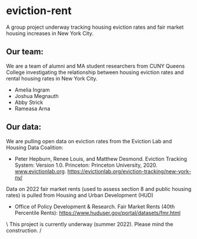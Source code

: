 # eviction-rent
A group project underway tracking housing eviction rates and fair market housing increases in New York City.

## Our team:
We are a team of alumni and MA student researchers from CUNY Queens College investigating the relationship between housing eviction rates and rental housing rates in New York City.

+ Amelia Ingram
+ Joshua Megnauth
+ Abby Strick
+ Rameasa Arna


## Our data:
We are pulling open data on eviction rates from the Eviction Lab and Housing Data Coalition:

+ Peter Hepburn, Renee Louis, and Matthew Desmond. Eviction Tracking System: Version 1.0. Princeton: Princeton University, 2020. www.evictionlab.org.
https://evictionlab.org/eviction-tracking/new-york-ny/

Data on 2022 fair market rents (used to assess section 8 and public housing rates) is pulled from Housing and Urban Development (HUD)
+ Office of Policy Development & Research.  Fair Market Rents (40th Percentile Rents):
https://www.huduser.gov/portal/datasets/fmr.html

\\ This project is currently underway (summer 2022).  Please mind the construction. /
